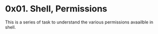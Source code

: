 # 0x01. Shell, Permissions
This is a series of task to understand the various permissions avaailble in shell.